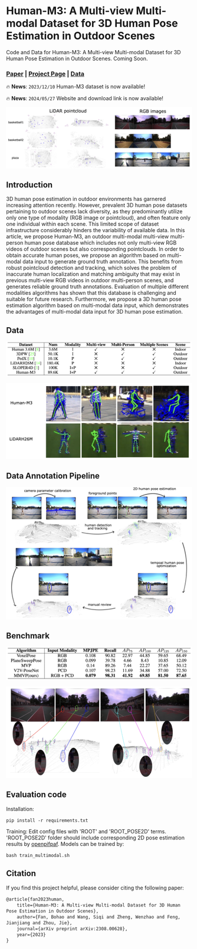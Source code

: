 # Human-M3: A Multi-view Multi-modal Dataset for 3D Human Pose Estimation in Outdoor Scenes
Code and Data for Human-M3: A Multi-view Multi-modal Dataset for 3D Human Pose Estimation in Outdoor Scenes.
Coming Soon.

### [Paper](https://arxiv.org/abs/2308.00628) | [Project Page](https://github.com/soullessrobot/Human-M3-Dataset) | [Data](http://ivg.au.tsinghua.edu.cn/dataset/Human_M3/Human_M3.html)

🔥 **News**: ```2023/12/10``` Human-M3 dataset is now available!

🔥 **News**: ```2024/05/27``` Website and download link is now available!

![examples](./assets/examples.png)

## Introduction

3D human pose estimation in outdoor environments has garnered increasing attention recently. However, prevalent 3D human pose datasets pertaining to outdoor scenes lack diversity, as they predominantly utilize only one type of modality (RGB image or pointcloud), and often feature only one individual within each scene. This limited scope of dataset infrastructure considerably hinders the variability of available data. In this article, we propose Human-M3, an outdoor multi-modal multi-view multi-person human pose database which includes not only multi-view RGB videos of outdoor scenes but also corresponding pointclouds. In order to obtain accurate human poses, we propose an algorithm based on multi-modal data input to generate ground truth annotation. This benefits from robust pointcloud detection and tracking, which solves the problem of inaccurate human localization and matching ambiguity that may exist in previous multi-view RGB videos in outdoor multi-person scenes, and generates reliable ground truth annotations. Evaluation of multiple different modalities algorithms has shown that this database is challenging and suitable for future research. Furthermore, we propose a 3D human pose estimation algorithm based on multi-modal data input, which demonstrates the advantages of multi-modal data input for 3D human pose estimation.

## Data

![comparisons](./assets/comparison.png)

![comparison2](./assets/comparison2.png)

## Data Annotation Pipeline

![annotation](./assets/annotation.png)

## Benchmark

![results](./assets/results.png)

![visualization](./assets/visualization.png)

## Evaluation code
Installation:
```
pip install -r requirements.txt
```
Training:
Edit config files with 'ROOT' and 'ROOT_POSE2D' terms.
'ROOT_POSE2D' folder should include corresponding 2D pose estimation results by [openpifpaf](https://github.com/openpifpaf/openpifpaf).
Models can be trained by:
```
bash train_multimodal.sh
```
## Citation

If you find this project helpful, please consider citing the following paper:
```
@article{fan2023human,
    title={Human-M3: A Multi-view Multi-modal Dataset for 3D Human 
Pose Estimation in Outdoor Scenes},
    author={Fan, Bohao and Wang, Siqi and Zheng, Wenzhao and Feng, Jianjiang and Zhou, Jie},
    journal={arXiv preprint arXiv:2308.00628},
    year={2023}
}
```

